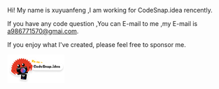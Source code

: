 Hi! My name is xuyuanfeng ,I am working for CodeSnap.idea rencently.

If you have any code question ,You can E-mail to me ,my E-mail is a986771570@gmai.com.

If you enjoy what I've created, please feel free to sponsor me.

<a href="https://afdian.com/a/xuyuanfeng"><img width="131" alt="Group 31" src="https://github.com/RAOE/CodeSnap.idea/blob/main/doc/logo.png"></a>
